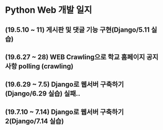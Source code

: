 # Python Web 개발 일지
## (19.5.10 ~ 11) 게시판 및 댓글 기능 구현(Django/5.11 실습) 
## (19.6.27 ~ 28) WEB Crawling으로 학교 홈페이지 공지사항 polling (crawling)
## (19.6.29 ~ 7.5) Django로 웹서버 구축하기(Django/6.29 실습) 실패..
## (19.7.10 ~ 7.14) Django로 웹서버 구축하기2(Django/7.14 실습)
